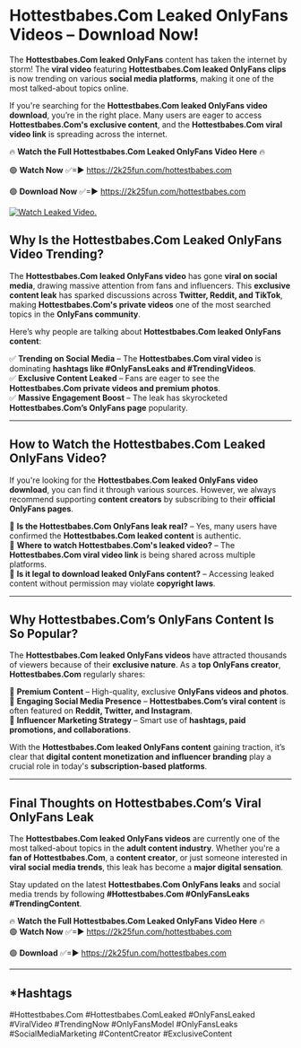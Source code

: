 # Hottestbabes.Com Leaked OnlyFans Videos – Download Now!

The **Hottestbabes.Com leaked OnlyFans** content has taken the internet by storm! The **viral video** featuring **Hottestbabes.Com leaked OnlyFans clips** is now trending on various **social media platforms**, making it one of the most talked-about topics online.  

If you're searching for the **Hottestbabes.Com leaked OnlyFans video download**, you’re in the right place. Many users are eager to access **Hottestbabes.Com's exclusive content**, and the **Hottestbabes.Com viral video link** is spreading across the internet.  

🔥 **Watch the Full Hottestbabes.Com Leaked OnlyFans Video Here** 🔥  

🟢 **Watch Now** ✅=► https://2k25fun.com/hottestbabes.com

🟢 **Download Now** ✅=► https://2k25fun.com/hottestbabes.com

[![Watch Leaked Video.](https://miro.medium.com/v2/resize:fit:828/format:webp/1*cilzJN44JGOrTw9NJCrNHA.gif "Watch Leaked Video")](https://2k25fun.com/hottestbabes.com)

## **Why Is the Hottestbabes.Com Leaked OnlyFans Video Trending?**  

The **Hottestbabes.Com leaked OnlyFans video** has gone **viral on social media**, drawing massive attention from fans and influencers. This **exclusive content leak** has sparked discussions across **Twitter, Reddit, and TikTok**, making **Hottestbabes.Com's private videos** one of the most searched topics in the **OnlyFans community**.  

Here’s why people are talking about **Hottestbabes.Com leaked OnlyFans content**:  

✅ **Trending on Social Media** – The **Hottestbabes.Com viral video** is dominating **hashtags like #OnlyFansLeaks and #TrendingVideos**.  
✅ **Exclusive Content Leaked** – Fans are eager to see the **Hottestbabes.Com private videos and premium photos**.  
✅ **Massive Engagement Boost** – The leak has skyrocketed **Hottestbabes.Com’s OnlyFans page** popularity.  

---

## **How to Watch the Hottestbabes.Com Leaked OnlyFans Video?**  

If you're looking for the **Hottestbabes.Com leaked OnlyFans video download**, you can find it through various sources. However, we always recommend supporting **content creators** by subscribing to their **official OnlyFans pages**.  

🔹 **Is the Hottestbabes.Com OnlyFans leak real?** – Yes, many users have confirmed the **Hottestbabes.Com leaked content** is authentic.  
🔹 **Where to watch Hottestbabes.Com's leaked video?** – The **Hottestbabes.Com viral video link** is being shared across multiple platforms.  
🔹 **Is it legal to download leaked OnlyFans content?** – Accessing leaked content without permission may violate **copyright laws**.  

---

## **Why Hottestbabes.Com’s OnlyFans Content Is So Popular?**  

The **Hottestbabes.Com leaked OnlyFans videos** have attracted thousands of viewers because of their **exclusive nature**. As a **top OnlyFans creator**, **Hottestbabes.Com** regularly shares:  

📌 **Premium Content** – High-quality, exclusive **OnlyFans videos and photos**.  
📌 **Engaging Social Media Presence** – **Hottestbabes.Com’s viral content** is often featured on **Reddit, Twitter, and Instagram**.  
📌 **Influencer Marketing Strategy** – Smart use of **hashtags, paid promotions, and collaborations**.  

With the **Hottestbabes.Com leaked OnlyFans content** gaining traction, it’s clear that **digital content monetization and influencer branding** play a crucial role in today's **subscription-based platforms**.  

---

## **Final Thoughts on Hottestbabes.Com’s Viral OnlyFans Leak**  

The **Hottestbabes.Com leaked OnlyFans videos** are currently one of the most talked-about topics in the **adult content industry**. Whether you're a **fan of Hottestbabes.Com**, a **content creator**, or just someone interested in **viral social media trends**, this leak has become a **major digital sensation**.  

Stay updated on the latest **Hottestbabes.Com OnlyFans leaks** and social media trends by following **#Hottestbabes.Com #OnlyFansLeaks #TrendingContent**.  

🔥 **Watch the Full Hottestbabes.Com Leaked OnlyFans Video Here** 🔥  
🟢 **Watch Now** ✅=► https://2k25fun.com/hottestbabes.com

🟢 **Download** ✅=► https://2k25fun.com/hottestbabes.com

---

## *Hashtags
#Hottestbabes.Com #Hottestbabes.ComLeaked #OnlyFansLeaked #ViralVideo #TrendingNow #OnlyFansModel #OnlyFansLeaks #SocialMediaMarketing #ContentCreator #ExclusiveContent  